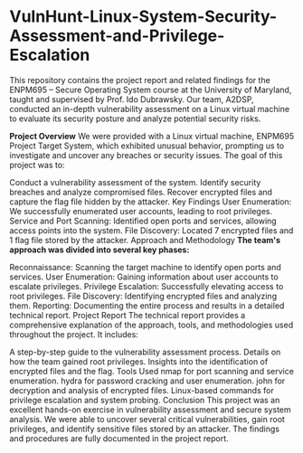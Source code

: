 # VulnHunt-Linux-System-Security-Assessment-and-Privilege-Escalation


This repository contains the project report and related findings for the ENPM695 – Secure Operating System course at the University of Maryland, taught and supervised by Prof. Ido Dubrawsky. Our team, A2DSP, conducted an in-depth vulnerability assessment on a Linux virtual machine to evaluate its security posture and analyze potential security risks.

**Project Overview**
We were provided with a Linux virtual machine, ENPM695 Project Target System, which exhibited unusual behavior, prompting us to investigate and uncover any breaches or security issues. The goal of this project was to:

Conduct a vulnerability assessment of the system.
Identify security breaches and analyze compromised files.
Recover encrypted files and capture the flag file hidden by the attacker.
Key Findings
User Enumeration: We successfully enumerated user accounts, leading to root privileges.
Service and Port Scanning: Identified open ports and services, allowing access points into the system.
File Discovery: Located 7 encrypted files and 1 flag file stored by the attacker.
Approach and Methodology
**The team's approach was divided into several key phases:**

Reconnaissance: Scanning the target machine to identify open ports and services.
User Enumeration: Gaining information about user accounts to escalate privileges.
Privilege Escalation: Successfully elevating access to root privileges.
File Discovery: Identifying encrypted files and analyzing them.
Reporting: Documenting the entire process and results in a detailed technical report.
Project Report
The technical report provides a comprehensive explanation of the approach, tools, and methodologies used throughout the project. It includes:

A step-by-step guide to the vulnerability assessment process.
Details on how the team gained root privileges.
Insights into the identification of encrypted files and the flag.
Tools Used
nmap for port scanning and service enumeration.
hydra for password cracking and user enumeration.
john for decryption and analysis of encrypted files.
Linux-based commands for privilege escalation and system probing.
Conclusion
This project was an excellent hands-on exercise in vulnerability assessment and secure system analysis. We were able to uncover several critical vulnerabilities, gain root privileges, and identify sensitive files stored by an attacker. The findings and procedures are fully documented in the project report.

